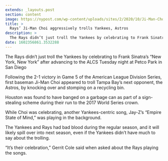```yaml
--- 
extends: _layouts.post 
section: content 
image: https://nypost.com/wp-content/uploads/sites/2/2020/10/Ji-Man-Choi.jpg?quality=90&strip=all&w=1200 
title: > 
  Rays’ Ji-Man Choi aggressively trolls Yankees, Astros 
description: > 
  The Rays didn’t just troll the Yankees by celebrating to Frank Sinatra’s “New York, New York” after advancing to the ALCS Tuesday night at Petco Park in San DiegoFollowing the 2-1 victory in Game 5 of the American League Division Series, first baseman Ji-Man Choi appeared to troll Tampa Bay’s next opponent, the Astros, by knocking over and stomping on a recycling bin.Houston was found to have banged on a garbage can as part of a sign-stealing scheme during their run to the 2017 World Series crown.While Choi was celebrating, another Yankees-centric song, Jay-Z’s “Empire State of Mind,” was playing in the background.The Yankees and Rays had bad blood during the regular season, and it will likely spill over into next season, even if the Yankees didn’t have much to say about the trolling.“It’s their celebration,” Gerrit Cole said when asked about the Rays playing the songs. 
date: 1602356861.3532288 
--- 
```

The Rays didn’t just troll the Yankees by celebrating to Frank Sinatra’s “New York, New York” after advancing to the ALCS Tuesday night at Petco Park in San Diego

Following the 2-1 victory in Game 5 of the American League Division Series, first baseman Ji-Man Choi appeared to troll Tampa Bay’s next opponent, the Astros, by knocking over and stomping on a recycling bin.

Houston was found to have banged on a garbage can as part of a sign-stealing scheme during their run to the 2017 World Series crown.

While Choi was celebrating, another Yankees-centric song, Jay-Z’s “Empire State of Mind,” was playing in the background.

The Yankees and Rays had bad blood during the regular season, and it will likely spill over into next season, even if the Yankees didn’t have much to say about the trolling.

“It’s their celebration,” Gerrit Cole said when asked about the Rays playing the songs.